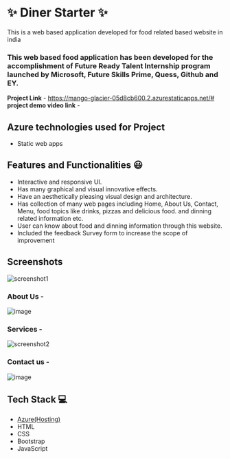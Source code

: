 # ✨  Diner Starter ✨

This is a web based application developed for food related based website in india

### This web based food application has been developed for the accomplishment of Future Ready Talent Internship program launched by Microsoft, Future Skills Prime, Quess, Github and EY.


**Project Link** - https://mango-glacier-05d8cb600.2.azurestaticapps.net/#
**project demo video link** - 

## Azure technologies used for Project

- Static web apps


## Features and Functionalities 😃

- Interactive and responsive UI.
- Has many graphical and visual innovative effects.
- Have an aesthetically pleasing visual design and architecture.
- Has collection of many web pages including Home, About Us, Contact, Menu, food topics like drinks, pizzas and delicious food. and dinning related information etc.
- User can know about food and dinning information through this website.
- Included the feedback Survey form to increase the scope of improvement 

## Screenshots





   ![screenshot1](https://user-images.githubusercontent.com/117892015/206891717-ff4db8a6-f7c2-4229-9492-315293b86f1e.PNG)



### About Us -
![image](https://user-images.githubusercontent.com/117892015/206891700-d69491b2-18c9-4502-ae0a-f1ea8e520c36.png)




### Services -


![screenshot2](https://user-images.githubusercontent.com/117892015/206891731-37d1f852-f638-46de-9626-9509fcf989fc.PNG)


### Contact us -

![image](https://user-images.githubusercontent.com/117892015/206891693-f3ba4308-2d11-4b08-9a83-77eff146f070.png)







## Tech Stack 💻

- [Azure(Hosting)](https://azure.microsoft.com/en-in/features/azure-portal/)
- HTML
- CSS
- Bootstrap
- JavaScript
